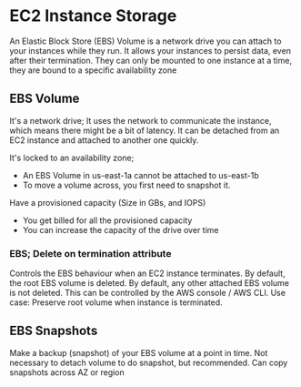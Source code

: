 # EC2 Instance Storage
An Elastic Block Store (EBS) Volume is a network drive you can attach to your instances while they run. It allows your instances to persist data, even after their termination. They can only be mounted to one instance at a time, they are bound to a specific availability zone

## EBS Volume
It's a network drive; It uses the network to communicate the instance, which means there might be a bit of latency. It can be detached from an EC2 instance and attached to another one quickly.

It's locked to an availability zone;
* An EBS Volume in us-east-1a cannot be attached to us-east-1b <br>
* To move a volume across, you first need to snapshot it.

Have a provisioned capacity (Size in GBs, and IOPS)
* You get billed for all the provisioned capacity <br>
* You can increase the capacity of the drive over time

### EBS; Delete on termination attribute
Controls the EBS behaviour when an EC2 instance terminates. By default, the root EBS volume is deleted. By default, any other attached EBS volume is not deleted. This can be controlled by the AWS console / AWS CLI. Use case: Preserve root volume when instance is terminated.

## EBS Snapshots
Make a backup (snapshot) of your EBS volume at a point in time. Not necessary to detach volume to do snapshot, but recommended. Can copy snapshots across AZ or region